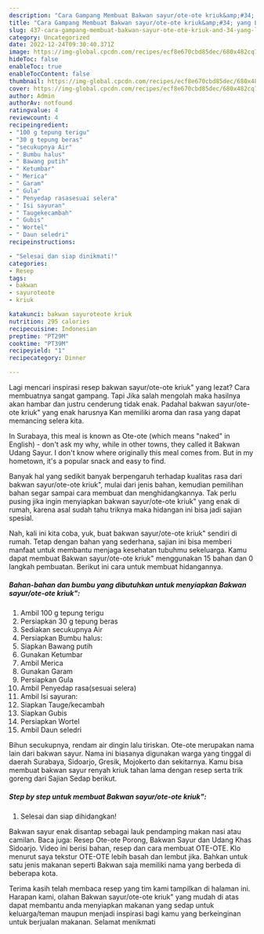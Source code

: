 ```yaml
---
description: "Cara Gampang Membuat Bakwan sayur/ote-ote kriuk&amp;#34; yang Lezat Sekali, Buat Buka Puasa Bisa Manjain Lidah"
title: "Cara Gampang Membuat Bakwan sayur/ote-ote kriuk&amp;#34; yang Lezat Sekali, Buat Buka Puasa Bisa Manjain Lidah"
slug: 437-cara-gampang-membuat-bakwan-sayur-ote-ote-kriuk-and-34-yang-lezat-sekali-buat-buka-puasa-bisa-manjain-lidah
category: Uncategorized
date: 2022-12-24T09:30:40.371Z
image: https://img-global.cpcdn.com/recipes/ecf8e670cbd85dec/680x482cq70/bakwan-sayurote-ote-kriuk-foto-resep-utama.jpg
hideToc: false
enableToc: true
enableTocContent: false
thumbnail: https://img-global.cpcdn.com/recipes/ecf8e670cbd85dec/680x482cq70/bakwan-sayurote-ote-kriuk-foto-resep-utama.jpg
cover: https://img-global.cpcdn.com/recipes/ecf8e670cbd85dec/680x482cq70/bakwan-sayurote-ote-kriuk-foto-resep-utama.jpg
author: Admin
authorAv: notfound
ratingvalue: 4
reviewcount: 4
recipeingredient:
- "100 g tepung terigu"
- "30 g tepung beras"
- "secukupnya Air"
- " Bumbu halus"
- " Bawang putih"
- " Ketumbar"
- " Merica"
- " Garam"
- " Gula"
- " Penyedap rasasesuai selera"
- " Isi sayuran"
- " Taugekecambah"
- " Gubis"
- " Wortel"
- " Daun seledri"
recipeinstructions:

- "Selesai dan siap dinikmati!"
categories:
- Resep
tags:
- bakwan
- sayuroteote
- kriuk

katakunci: bakwan sayuroteote kriuk 
nutrition: 295 calories
recipecuisine: Indonesian
preptime: "PT29M"
cooktime: "PT39M"
recipeyield: "1"
recipecategory: Dinner

---
```



Lagi mencari inspirasi resep bakwan sayur/ote-ote kriuk&#34; yang lezat? Cara membuatnya sangat gampang. Tapi Jika salah mengolah maka hasilnya akan hambar dan justru cenderung tidak enak. Padahal bakwan sayur/ote-ote kriuk&#34; yang enak harusnya Kan memiliki aroma dan rasa yang dapat memancing selera kita.


In Surabaya, this meal is known as Ote-ote (which means &#34;naked&#34; in English) - don&#39;t ask my why, while in other towns, they called it Bakwan Udang Sayur. I don&#39;t know where originally this meal comes from. But in my hometown, it&#39;s a popular snack and easy to find.

Banyak hal yang sedikit banyak berpengaruh terhadap kualitas rasa dari bakwan sayur/ote-ote kriuk&#34;, mulai dari jenis bahan, kemudian pemilihan bahan segar sampai cara membuat dan menghidangkannya. Tak perlu pusing jika ingin menyiapkan bakwan sayur/ote-ote kriuk&#34; yang enak di rumah, karena asal sudah tahu triknya maka hidangan ini bisa jadi sajian spesial.


Nah, kali ini kita coba, yuk, buat bakwan sayur/ote-ote kriuk&#34; sendiri di rumah. Tetap dengan bahan yang sederhana, sajian ini bisa memberi manfaat untuk membantu menjaga kesehatan tubuhmu sekeluarga. Kamu dapat membuat Bakwan sayur/ote-ote kriuk&#34; menggunakan 15 bahan dan 0 langkah pembuatan. Berikut ini cara untuk membuat hidangannya.

<!--inarticleads1-->

##### Bahan-bahan dan bumbu yang dibutuhkan untuk menyiapkan Bakwan sayur/ote-ote kriuk&#34;:

1. Ambil 100 g tepung terigu
1. Persiapkan 30 g tepung beras
1. Sediakan secukupnya Air
1. Persiapkan  Bumbu halus:
1. Siapkan  Bawang putih
1. Gunakan  Ketumbar
1. Ambil  Merica
1. Gunakan  Garam
1. Persiapkan  Gula
1. Ambil  Penyedap rasa(sesuai selera)
1. Ambil  Isi sayuran:
1. Siapkan  Tauge/kecambah
1. Siapkan  Gubis
1. Persiapkan  Wortel
1. Ambil  Daun seledri


Bihun secukupnya, rendam air dingin lalu tiriskan. Ote-ote merupakan nama lain dari bakwan sayur. Nama ini biasanya digunakan warga yang tinggal di daerah Surabaya, Sidoarjo, Gresik, Mojokerto dan sekitarnya. Kamu bisa membuat bakwan sayur renyah kriuk tahan lama dengan resep serta trik goreng dari Sajian Sedap berikut. 

<!--inarticleads2-->

##### Step by step untuk membuat Bakwan sayur/ote-ote kriuk&#34;:


1. Selesai dan siap dihidangkan!

Bakwan sayur enak disantap sebagai lauk pendamping makan nasi atau camilan. Baca juga: Resep Ote-ote Porong, Bakwan Sayur dan Udang Khas Sidoarjo. Video ini berisi bahan, resep dan cara membuat OTE-OTE. Klo menurut saya tekstur OTE-OTE lebih basah dan lembut jika. Bahkan untuk satu jenis makanan seperti Bakwan saja memiliki nama yang berbeda di beberapa kota. 

Terima kasih telah membaca resep yang tim kami tampilkan di halaman ini. Harapan kami, olahan Bakwan sayur/ote-ote kriuk&#34; yang mudah di atas dapat membantu anda menyiapkan makanan yang sedap untuk keluarga/teman maupun menjadi inspirasi bagi kamu yang berkeinginan untuk berjualan makanan. Selamat menikmati
